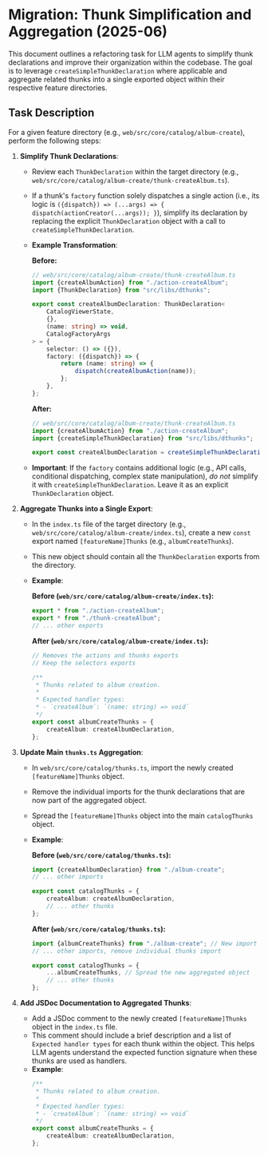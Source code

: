 # Migration: Thunk Simplification and Aggregation (2025-06)

This document outlines a refactoring task for LLM agents to simplify thunk declarations and improve their organization within the codebase. The goal is to leverage `createSimpleThunkDeclaration` where applicable and aggregate related thunks into a single exported object within their respective feature directories.

## Task Description

For a given feature directory (e.g., `web/src/core/catalog/album-create`), perform the following steps:

1.  **Simplify Thunk Declarations**:
    *   Review each `ThunkDeclaration` within the target directory (e.g., `web/src/core/catalog/album-create/thunk-createAlbum.ts`).
    *   If a thunk's `factory` function solely dispatches a single action (i.e., its logic is `({dispatch}) => (...args) => { dispatch(actionCreator(...args)); }`), simplify its declaration by replacing the explicit `ThunkDeclaration` object with a call to `createSimpleThunkDeclaration`.
    *   **Example Transformation**:

        **Before:**
        ```typescript
        // web/src/core/catalog/album-create/thunk-createAlbum.ts
        import {createAlbumAction} from "./action-createAlbum";
        import {ThunkDeclaration} from "src/libs/dthunks";

        export const createAlbumDeclaration: ThunkDeclaration<
            CatalogViewerState,
            {},
            (name: string) => void,
            CatalogFactoryArgs
        > = {
            selector: () => ({}),
            factory: ({dispatch}) => {
                return (name: string) => {
                    dispatch(createAlbumAction(name));
                };
            },
        };
        ```

        **After:**
        ```typescript
        // web/src/core/catalog/album-create/thunk-createAlbum.ts
        import {createAlbumAction} from "./action-createAlbum";
        import {createSimpleThunkDeclaration} from "src/libs/dthunks";

        export const createAlbumDeclaration = createSimpleThunkDeclaration(createAlbumAction);
        ```
    *   **Important**: If the `factory` contains additional logic (e.g., API calls, conditional dispatching, complex state manipulation), *do not* simplify it with `createSimpleThunkDeclaration`. Leave it as an explicit `ThunkDeclaration` object.

2.  **Aggregate Thunks into a Single Export**:
    *   In the `index.ts` file of the target directory (e.g., `web/src/core/catalog/album-create/index.ts`), create a new `const` export named `[featureName]Thunks` (e.g., `albumCreateThunks`).
    *   This new object should contain all the `ThunkDeclaration` exports from the directory.
    *   **Example**:

        **Before (`web/src/core/catalog/album-create/index.ts`):**
        ```typescript
        export * from "./action-createAlbum";
        export * from "./thunk-createAlbum";
        // ... other exports
        ```

        **After (`web/src/core/catalog/album-create/index.ts`):**
        ```typescript
        // Removes the actions and thunks exports
        // Keep the selectors exports

        /**
         * Thunks related to album creation.
         *
         * Expected handler types:
         * - `createAlbum`: `(name: string) => void`
         */
        export const albumCreateThunks = {
            createAlbum: createAlbumDeclaration,
        };
        ```

3.  **Update Main `thunks.ts` Aggregation**:
    *   In `web/src/core/catalog/thunks.ts`, import the newly created `[featureName]Thunks` object.
    *   Remove the individual imports for the thunk declarations that are now part of the aggregated object.
    *   Spread the `[featureName]Thunks` object into the main `catalogThunks` object.
    *   **Example**:

        **Before (`web/src/core/catalog/thunks.ts`):**
        ```typescript
        import {createAlbumDeclaration} from "./album-create";
        // ... other imports

        export const catalogThunks = {
            createAlbum: createAlbumDeclaration,
            // ... other thunks
        };
        ```

        **After (`web/src/core/catalog/thunks.ts`):**
        ```typescript
        import {albumCreateThunks} from "./album-create"; // New import
        // ... other imports, remove individual thunks import

        export const catalogThunks = {
            ...albumCreateThunks, // Spread the new aggregated object
            // ... other thunks
        };
        ```

4.  **Add JSDoc Documentation to Aggregated Thunks**:
    *   Add a JSDoc comment to the newly created `[featureName]Thunks` object in the `index.ts` file.
    *   This comment should include a brief description and a list of `Expected handler types` for each thunk within the object. This helps LLM agents understand the expected function signature when these thunks are used as handlers.
    *   **Example**:
        ```typescript
        /**
         * Thunks related to album creation.
         *
         * Expected handler types:
         * - `createAlbum`: `(name: string) => void`
         */
        export const albumCreateThunks = {
            createAlbum: createAlbumDeclaration,
        };
        ```
